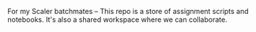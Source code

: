 For my Scaler batchmates – 
This repo is a store of assignment scripts and notebooks. 
It's also a shared workspace where we can collaborate.
